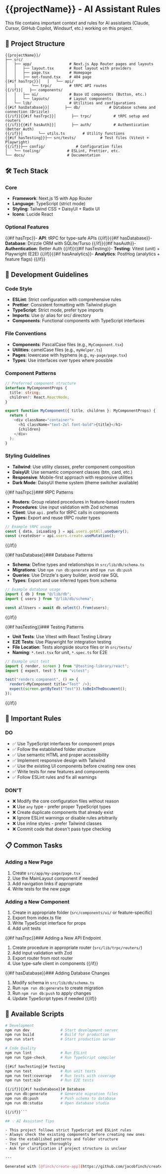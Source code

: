 # {{projectName}} - AI Assistant Rules

This file contains important context and rules for AI assistants (Claude, Cursor, GitHub Copilot,
Windsurf, etc.) working on this project.

## 📁 Project Structure

```
{{projectName}}/
├── src/
│   ├── app/                 # Next.js App Router pages and layouts
│   │   ├── layout.tsx       # Root layout with providers
│   │   ├── page.tsx         # Homepage
│   │   ├── not-found.tsx    # 404 page
{{#if hasTrpc}}│   │   └── api/
│   │       └── trpc/        # tRPC API routes
{{/if}}│   ├── components/
│   │   ├── ui/              # Base UI components (Button, etc.)
│   │   └── layouts/         # Layout components
│   └── lib/                 # Utilities and configurations
{{#if hasDatabase}}│       ├── db/             # Database schema and connection (Drizzle)
{{/if}}{{#if hasTrpc}}│       ├── trpc/          # tRPC setup and routers
{{/if}}{{#if hasAuth}}│       ├── auth/          # Authentication (Better Auth)
{{/if}}│       └── utils.ts        # Utility functions
{{#if hasTesting}}├── src/tests/           # Test files (Vitest + Playwright)
{{/if}}├── config/              # Configuration files
│   └── tooling/            # ESLint, Prettier, etc.
└── docs/                   # Documentation
```

## 🛠️ Tech Stack

### Core

- **Framework**: Next.js 15 with App Router
- **Language**: TypeScript (strict mode)
- **Styling**: Tailwind CSS + DaisyUI + Radix UI
- **Icons**: Lucide React

### Optional Features

{{#if hasTrpc}}- **API**: tRPC for type-safe APIs {{/if}}{{#if hasDatabase}}- **Database**: Drizzle
ORM with SQLite/Turso {{/if}}{{#if hasAuth}}- **Authentication**: Better Auth
{{/if}}{{#if hasTesting}}- **Testing**: Vitest (unit) + Playwright (E2E)
{{/if}}{{#if hasAnalytics}}- **Analytics**: PostHog (analytics + feature flags) {{/if}}

## 🎯 Development Guidelines

### Code Style

- **ESLint**: Strict configuration with comprehensive rules
- **Prettier**: Consistent formatting with Tailwind plugin
- **TypeScript**: Strict mode, prefer type imports
- **Imports**: Use `@/` alias for src/ directory
- **Components**: Functional components with TypeScript interfaces

### File Conventions

- **Components**: PascalCase files (e.g., `MyComponent.tsx`)
- **Utilities**: camelCase files (e.g., `myHelper.ts`)
- **Pages**: lowercase with hyphens (e.g., `my-page/page.tsx`)
- **Types**: Use interfaces over types where possible

### Component Patterns

```typescript
// Preferred component structure
interface MyComponentProps {
  title: string;
  children?: React.ReactNode;
}

export function MyComponent({ title, children }: MyComponentProps) {
  return (
    <div className="container">
      <h1 className="text-2xl font-bold">{title}</h1>
      {children}
    </div>
  );
}
```

### Styling Guidelines

- **Tailwind**: Use utility classes, prefer component composition
- **DaisyUI**: Use semantic component classes (btn, card, etc.)
- **Responsive**: Mobile-first approach with responsive utilities
- **Dark Mode**: DaisyUI theme system (theme switcher available)

{{#if hasTrpc}}### tRPC Patterns

- **Routers**: Group related procedures in feature-based routers
- **Procedures**: Use input validation with Zod schemas
- **Client**: Use `api.` prefix for tRPC calls in components
- **Types**: Export and reuse tRPC router types

```typescript
// Example tRPC usage
const { data, isLoading } = api.users.getAll.useQuery();
const createUser = api.users.create.useMutation();
```

{{/if}}

{{#if hasDatabase}}### Database Patterns

- **Schema**: Define types and relationships in `src/lib/db/schema.ts`
- **Migrations**: Use `npm run db:generate` and `npm run db:push`
- **Queries**: Use Drizzle's query builder, avoid raw SQL
- **Types**: Export and use inferred types from schema

```typescript
// Example database usage
import { db } from "@/lib/db";
import { users } from "@/lib/db/schema";

const allUsers = await db.select().from(users);
```

{{/if}}

{{#if hasTesting}}### Testing Patterns

- **Unit Tests**: Use Vitest with React Testing Library
- **E2E Tests**: Use Playwright for integration testing
- **File Location**: Tests alongside source files or in `src/tests/`
- **Naming**: `*.test.tsx` for unit, `*.spec.ts` for E2E

```typescript
// Example unit test
import { render, screen } from "@testing-library/react";
import { expect, test } from "vitest";

test("renders component", () => {
  render(<MyComponent title="Test" />);
  expect(screen.getByText("Test")).toBeInTheDocument();
});
```

{{/if}}

## 🚨 Important Rules

### DO

- ✅ Use TypeScript interfaces for component props
- ✅ Follow the established folder structure
- ✅ Use semantic HTML and proper accessibility
- ✅ Implement responsive design with Tailwind
- ✅ Use the existing UI components before creating new ones
- ✅ Write tests for new features and components
- ✅ Follow ESLint rules and fix all warnings

### DON'T

- ❌ Modify the core configuration files without reason
- ❌ Use `any` type - prefer proper TypeScript types
- ❌ Create duplicate components that already exist
- ❌ Ignore ESLint warnings or disable rules arbitrarily
- ❌ Use inline styles - prefer Tailwind classes
- ❌ Commit code that doesn't pass type checking

## 📋 Common Tasks

### Adding a New Page

1. Create `src/app/my-page/page.tsx`
2. Use the MainLayout component if needed
3. Add navigation links if appropriate
4. Write tests for the new page

### Adding a New Component

1. Create in appropriate folder (`src/components/ui/` or feature-specific)
2. Export from index.ts file
3. Write TypeScript interface for props
4. Add unit tests

{{#if hasTrpc}}### Adding a New API Endpoint

1. Create procedure in appropriate router (`src/lib/trpc/routers/`)
2. Add input validation with Zod
3. Export router from root router
4. Use type-safe client in components {{/if}}

{{#if hasDatabase}}### Adding Database Changes

1. Modify schema in `src/lib/db/schema.ts`
2. Run `npm run db:generate` to create migration
3. Run `npm run db:push` to apply changes
4. Update TypeScript types if needed {{/if}}

## 🔧 Available Scripts

````bash
# Development
npm run dev              # Start development server
npm run build            # Build for production
npm run start            # Start production server

# Code Quality
npm run lint             # Run ESLint
npm run type-check       # Run TypeScript compiler

{{#if hasTesting}}# Testing
npm run test             # Run unit tests
npm run test:coverage    # Run tests with coverage
npm run test:e2e         # Run E2E tests

{{/if}}{{#if hasDatabase}}# Database
npm run db:generate      # Generate migration files
npm run db:push          # Push schema to database
npm run db:studio        # Open database studio

{{/if}}```

## 💡 AI Assistant Tips

- This project follows strict TypeScript and ESLint rules
- Always check the existing components before creating new ones
- Use the established patterns and folder structure
- Test your changes thoroughly
- Ask for clarification if project structure is unclear

---

Generated with [@finch/create-app](https://github.com/jacobfinch/create-finch-app) 🐦
````
